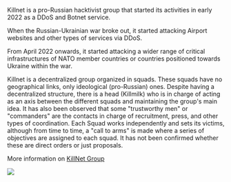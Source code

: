 Killnet is a pro-Russian hacktivist group that started its activities in early 2022 as a DDoS and Botnet service.

When the Russian-Ukrainian war broke out, it started attacking Airport websites and other types of services via DDoS.

From April 2022 onwards, it started attacking a wider range of critical infrastructures of NATO member countries or countries positioned towards Ukraine within the war.

Killnet is a decentralized group organized in squads. These squads have no geographical links, only ideological (pro-Russian) ones. Despite having a decentralized structure, there is a head (Killmilk) who is in charge of acting as an axis between the different squads and maintaining the group's main idea.
It has also been observed that some "trustworthy men" or "commanders" are the contacts in charge of recruitment, press, and other types of coordination. Each Squad works independently and sets its victims, although from time to time, a "call to arms" is made where a series of objectives are assigned to each squad. It has not been confirmed whether these are direct orders or just proposals.

More information on [KillNet Group](https://killingthebear.jorgetesta.tech/actors/killnet/summary)

![](https://github.com/eshlomo1/Microsoft-Sentinel-4-SecOps/blob/master/Hunting/KillNet/killnet.jpg)
